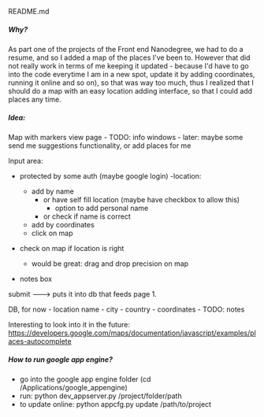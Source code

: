 README.md

##### Why?

As part one of the projects of the Front end Nanodegree, we had to do a resume, and so I added a map of the places I've been to. However that did not really work in terms of me keeping it updated - because I'd have to go into the code everytime I am in a new spot, update it by adding coordinates, running it online and so on), so that was way too much, thus I realized that I should do a map with an easy location adding interface, so that I could add places any time.

##### Idea:
Map with markers view page
 	- TODO: info windows
 	- later: maybe some send me suggestions functionality, or add places for me

Input area:
- protected by some auth (maybe google login)
-location:
	- add by name
		- or have self fill location
			(maybe have checkbox to allow this)
			- option to add personal name
		- or check if name is correct
	- add by coordinates
	- click on map

- check on map if location is right
	- would be great: drag and drop precision on map

- notes box

submit ---> puts it into db that feeds page 1.

DB, for now
	- location name
		- city
		- country
	- coordinates
	- TODO: notes


Interesting to look into it in the future:
https://developers.google.com/maps/documentation/javascript/examples/places-autocomplete


##### How to run google app engine?
- go into the google app engine folder (cd /Applications/google_appengine)
- run: python dev_appserver.py /project/folder/path
- to update online: python appcfg.py update /path/to/project
